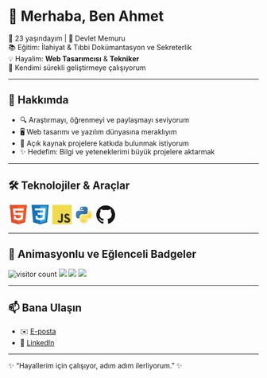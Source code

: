 # 👋 Merhaba, Ben Ahmet

🎉 23 yaşındayım | 💼 Devlet Memuru  
📚 Eğitim: İlahiyat & Tıbbi Dokümantasyon ve Sekreterlik  
💡 Hayalim: **Web Tasarımcısı** & **Tekniker**  
🚀 Kendimi sürekli geliştirmeye çalışıyorum  

---

## 🌈 Hakkımda
- 🔍 Araştırmayı, öğrenmeyi ve paylaşmayı seviyorum  
- 🖥️ Web tasarımı ve yazılım dünyasına meraklıyım  
- 🤝 Açık kaynak projelere katkıda bulunmak istiyorum  
- ✨ Hedefim: Bilgi ve yeteneklerimi büyük projelere aktarmak  

---

## 🛠️ Teknolojiler & Araçlar
<p align="left">
  <img src="https://raw.githubusercontent.com/devicons/devicon/master/icons/html5/html5-original.svg" alt="html5" width="40" height="40"/>
  <img src="https://raw.githubusercontent.com/devicons/devicon/master/icons/css3/css3-original.svg" alt="css3" width="40" height="40"/>
  <img src="https://raw.githubusercontent.com/devicons/devicon/master/icons/javascript/javascript-original.svg" alt="javascript" width="40" height="40"/>
  <img src="https://raw.githubusercontent.com/devicons/devicon/master/icons/python/python-original.svg" alt="python" width="40" height="40"/>
  <img src="https://raw.githubusercontent.com/devicons/devicon/master/icons/github/github-original.svg" alt="github" width="40" height="40"/>
</p>

---

## 🌟 Animasyonlu ve Eğlenceli Badgeler
<p align="left">
  <img src="https://komarev.com/ghpvc/?username=AhmetKRNT&color=blue" alt="visitor count"/>
  <img src="https://img.shields.io/badge/Çalışıyor%20%F0%9F%9A%80-Web%20Tasarımı-blue"/>
  <img src="https://img.shields.io/badge/Öğreniyor-%F0%9F%92%BB-Python-orange"/>
  <img src="https://img.shields.io/badge/Hedeflerim-✨%20Tekniker-red"/>
</p>

---

## 📫 Bana Ulaşın
- ✉️ [E-posta](mailto:)  
- 💼 [LinkedIn](https://linkedin.com/in/) 

---

✨ “Hayallerim için çalışıyor, adım adım ilerliyorum.” ✨
